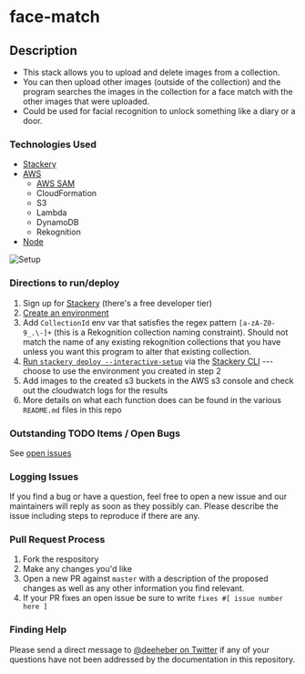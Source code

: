 # face-match

## Description
- This stack allows you to upload and delete images from a collection.
- You can then upload other images (outside of the collection) and the program searches the images in the collection for a face match with the other images that were uploaded.
- Could be used for facial recognition to unlock something like a diary or a door.

### Technologies Used
- [Stackery](https://www.stackery.io/)
- [AWS](https://aws.amazon.com/)
  - [AWS SAM](https://aws.amazon.com/serverless/sam/)
  - CloudFormation
  - S3
  - Lambda
  - DynamoDB
  - Rekognition
- [Node](https://nodejs.org/en/)

![Setup](https://user-images.githubusercontent.com/12616554/59531815-d409d500-8e9b-11e9-9852-ec5c5e70d8cc.png)

### Directions to run/deploy
1. Sign up for [Stackery](https://www.stackery.io/) (there's a free developer tier)
2. [Create an environment](https://docs.stackery.io/docs/using-stackery/environments/)
3. Add `CollectionId` env var that satisfies the regex pattern `[a-zA-Z0-9_.\-]+` (this is a Rekognition collection naming constraint). Should not match the name of any existing rekognition collections that you have unless you want this program to alter that existing collection.
4. [Run `stackery deploy --interactive-setup`](https://docs.stackery.io/docs/api/cli/stackery_deploy/) via the [Stackery CLI](https://docs.stackery.io/docs/using-stackery/cli/) --- choose to use the environment you created in step 2
5. Add images to the created s3 buckets in the AWS s3 console and check out the cloudwatch logs for the results
6. More details on what each function does can be found in the various `README.md` files in this repo

### Outstanding TODO Items / Open Bugs
See [open issues](https://github.com/deeheber/face-match/issues)

### Logging Issues
If you find a bug or have a question, feel free to open a new issue and our maintainers will reply as soon as they possibly can. Please describe the issue including steps to reproduce if there are any.

### Pull Request Process
1. Fork the respository
2. Make any changes you'd like
3. Open a new PR against `master` with a description of the proposed changes as well as any other information you find relevant.
4. If your PR fixes an open issue be sure to write `fixes #[ issue number here ]`

### Finding Help
Please send a direct message to [@deeheber on Twitter](https://twitter.com/deeheber) if any of your questions have not been addressed by the documentation in this repository.
